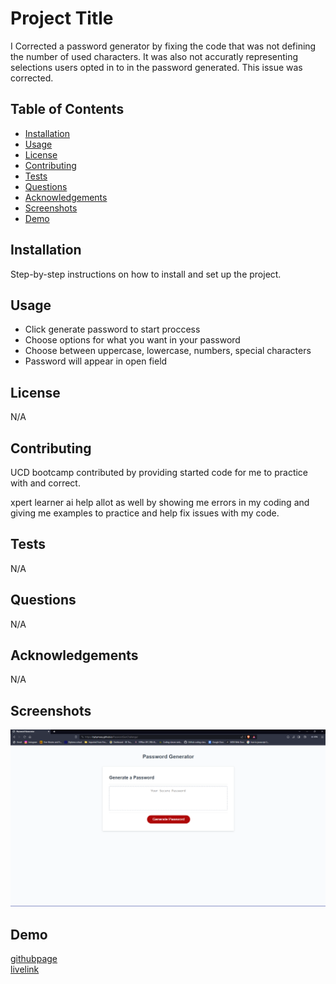 # Project Title

I Corrected a password generator by fixing the code that was not defining the number of used characters. It was also not accuratly representing selections users opted in to in the password generated. This issue was corrected.

## Table of Contents

- [Installation](#installation)
- [Usage](#usage)
- [License](#license)
- [Contributing](#contributing)
- [Tests](#tests)
- [Questions](#questions)
- [Acknowledgements](#acknowledgements)
- [Screenshots](#screenshots)
- [Demo](#demo)

## Installation

Step-by-step instructions on how to install and set up the project.

## Usage

- Click generate password to start proccess
- Choose options for what you want in your password
- Choose between uppercase, lowercase, numbers, special characters
- Password will appear in open field

## License
N/A

## Contributing
UCD bootcamp contributed by providing started code for me to practice with and correct. 

xpert learner ai help allot as well by showing me errors in my coding and giving me examples to practice and help fix issues with my code. 

## Tests
N/A

## Questions
N/A

## Acknowledgements
N/A



## Screenshots
![Passwordgensitescreenshot](./assets/Screenshot%20(24).png)



## Demo

[githubpage](https://github.com/bybymaxy/PasswordGenChallenge)<br>
[livelink](https://bybymaxy.github.io/PasswordGenChallenge/)